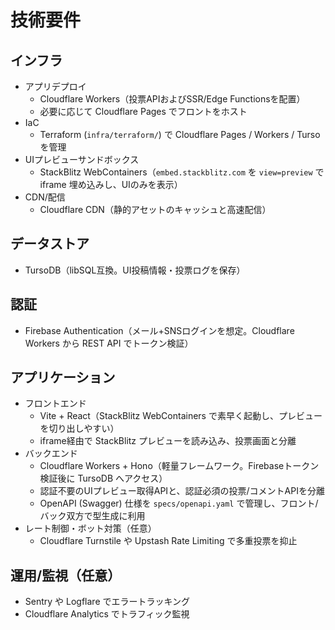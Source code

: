 # 技術要件

## インフラ
- アプリデプロイ
    - Cloudflare Workers（投票APIおよびSSR/Edge Functionsを配置）
    - 必要に応じて Cloudflare Pages でフロントをホスト
- IaC
    - Terraform (`infra/terraform/`) で Cloudflare Pages / Workers / Turso を管理
- UIプレビューサンドボックス
    - StackBlitz WebContainers（`embed.stackblitz.com` を `view=preview` で iframe 埋め込みし、UIのみを表示）
- CDN/配信
    - Cloudflare CDN（静的アセットのキャッシュと高速配信）

## データストア
- TursoDB（libSQL互換。UI投稿情報・投票ログを保存）

## 認証
- Firebase Authentication（メール+SNSログインを想定。Cloudflare Workers から REST API でトークン検証）

## アプリケーション
- フロントエンド
    - Vite + React（StackBlitz WebContainers で素早く起動し、プレビューを切り出しやすい）
    - iframe経由で StackBlitz プレビューを読み込み、投票画面と分離
- バックエンド
    - Cloudflare Workers + Hono（軽量フレームワーク。Firebaseトークン検証後に TursoDB へアクセス）
    - 認証不要のUIプレビュー取得APIと、認証必須の投票/コメントAPIを分離
    - OpenAPI (Swagger) 仕様を `specs/openapi.yaml` で管理し、フロント/バック双方で型生成に利用
- レート制御・ボット対策（任意）
    - Cloudflare Turnstile や Upstash Rate Limiting で多重投票を抑止

## 運用/監視（任意）
- Sentry や Logflare でエラートラッキング
- Cloudflare Analytics でトラフィック監視
